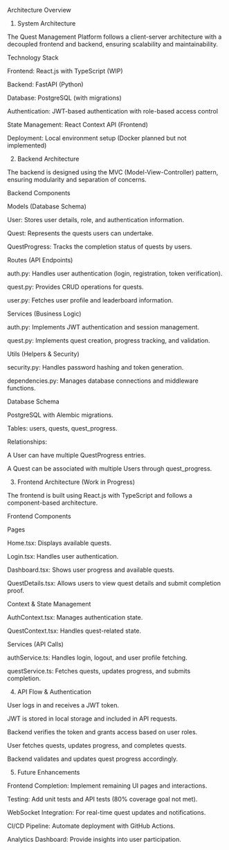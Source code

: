 Architecture Overview

1. System Architecture

The Quest Management Platform follows a client-server architecture with a decoupled frontend and backend, ensuring scalability and maintainability.

Technology Stack

Frontend: React.js with TypeScript (WIP)

Backend: FastAPI (Python)

Database: PostgreSQL (with migrations)

Authentication: JWT-based authentication with role-based access control

State Management: React Context API (Frontend)

Deployment: Local environment setup (Docker planned but not implemented)

2. Backend Architecture

The backend is designed using the MVC (Model-View-Controller) pattern, ensuring modularity and separation of concerns.

Backend Components

Models (Database Schema)

User: Stores user details, role, and authentication information.

Quest: Represents the quests users can undertake.

QuestProgress: Tracks the completion status of quests by users.

Routes (API Endpoints)

auth.py: Handles user authentication (login, registration, token verification).

quest.py: Provides CRUD operations for quests.

user.py: Fetches user profile and leaderboard information.

Services (Business Logic)

auth.py: Implements JWT authentication and session management.

quest.py: Implements quest creation, progress tracking, and validation.

Utils (Helpers & Security)

security.py: Handles password hashing and token generation.

dependencies.py: Manages database connections and middleware functions.

Database Schema

PostgreSQL with Alembic migrations.

Tables: users, quests, quest_progress.

Relationships:

A User can have multiple QuestProgress entries.

A Quest can be associated with multiple Users through quest_progress.

3. Frontend Architecture (Work in Progress)

The frontend is built using React.js with TypeScript and follows a component-based architecture.

Frontend Components

Pages

Home.tsx: Displays available quests.

Login.tsx: Handles user authentication.

Dashboard.tsx: Shows user progress and available quests.

QuestDetails.tsx: Allows users to view quest details and submit completion proof.

Context & State Management

AuthContext.tsx: Manages authentication state.

QuestContext.tsx: Handles quest-related state.

Services (API Calls)

authService.ts: Handles login, logout, and user profile fetching.

questService.ts: Fetches quests, updates progress, and submits completion.

4. API Flow & Authentication

User logs in and receives a JWT token.

JWT is stored in local storage and included in API requests.

Backend verifies the token and grants access based on user roles.

User fetches quests, updates progress, and completes quests.

Backend validates and updates quest progress accordingly.

5. Future Enhancements

Frontend Completion: Implement remaining UI pages and interactions.

Testing: Add unit tests and API tests (80% coverage goal not met).

WebSocket Integration: For real-time quest updates and notifications.

CI/CD Pipeline: Automate deployment with GitHub Actions.

Analytics Dashboard: Provide insights into user participation.